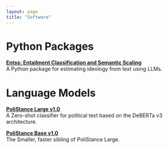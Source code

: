 ```yaml
---
layout: page
title: "Software"
---
```

# Python Packages
[**Entss: Entailment Classification and Semantic Scaling**](https://github.com/MLBurnham/entss)  
A Python package for estimating ideology from text using LLMs.

# Language Models
[**PoliStance Large v1.0**](https://huggingface.co/mlburnham/deberta-v3-large-polistance-affect-v1.0)  
A Zero-shot classifier for political text based on the DeBERTa v3 architecture. 

[**PoliStance Base v1.0**](https://huggingface.co/mlburnham/deberta-v3-base-polistance-affect-v1.0)  
The Smaller, faster sibling of PoliStance Large.